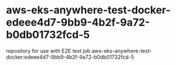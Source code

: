 # aws-eks-anywhere-test-docker-edeee4d7-9bb9-4b2f-9a72-b0db01732fcd-5
repository for use with E2E test job aws-eks-anywhere-test-docker:edeee4d7-9bb9-4b2f-9a72-b0db01732fcd-5
